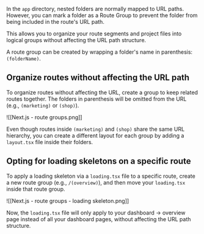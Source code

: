 In the `app` directory, nested folders are normally mapped to URL paths. However, you can mark a folder as a Route Group to prevent the folder from being included in the route's URL path.

This allows you to organize your route segments and project files into logical groups without affecting the URL path structure.

A route group can be created by wrapping a folder's name in parenthesis: `(folderName)`.
## Organize routes without affecting the URL path

To organize routes without affecting the URL, create a group to keep related routes together. The folders in parenthesis will be omitted from the URL (e.g., `(marketing)` or `(shop)`).

![[Next.js - route groups.png]]

Even though routes inside `(marketing)` and `(shop)` share the same URL hierarchy, you can create a different layout for each group by adding a `layout.tsx` file inside their folders.

## Opting for loading skeletons on a specific route

To apply a loading skeleton via a `loading.tsx` file to a specific route, create a new route group (e.g., `/(overview)`), and then move your `loading.tsx` inside that route group.

![[Next.js - route groups - loading skeleton.png]]

Now, the `loading.tsx` file will only apply to your dashboard $\rightarrow$ overview
page instead of all your dashboard pages, without affecting the URL path structure.